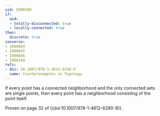 ```yaml
---
uid: I000108
if:
  and:
  - totally-disconnected: true
  - locally-connected: true
then:
  discrete: true
converse:
- I000044
- I000045
- I000046
- I000144
refs:
- doi: 10.1007/978-1-4612-6290-9
  name: Counterexamples in Topology
---
```

If every point has a connected neighborhood and the only connected sets are single points, then every point has a neighborhood consisting of the point itself.

Proven on page 32 of {{doi:10.1007/978-1-4612-6290-9}}.
